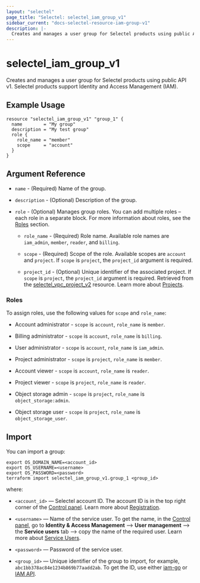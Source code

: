 ```yaml
---
layout: "selectel"
page_title: "Selectel: selectel_iam_group_v1"
sidebar_current: "docs-selectel-resource-iam-group-v1"
description: |-
  Creates and manages a user group for Selectel products using public API v1.
---
```


# selectel\_iam\_group\_v1

Creates and manages a user group for Selectel products using public API v1.
 Selectel products support Identity and Access Management (IAM).

## Example Usage

```hcl
resource "selectel_iam_group_v1" "group_1" {
  name        = "My group"
  description = "My test group"
  role {
    role_name = "member"
    scope     = "account"
  }
}
```

## Argument Reference

* `name` - (Required) Name of the group.

* `description` - (Optional) Description of the group.

* `role` - (Optional) Manages group roles. You can add multiple roles – each role in a separate block. For more information about roles, see the [Roles](#roles) section.

    * `role_name` - (Required) Role name. Available role names are `iam_admin`, `member`, `reader`, and `billing`.

    * `scope` - (Required) Scope of the role. Available scopes are `account` and `project`. If `scope` is `project`, the `project_id` argument is required.

    * `project_id` - (Optional) Unique identifier of the associated project. If `scope` is `project`, the `project_id` argument is required. Retrieved from the [selectel_vpc_project_v2](https://registry.terraform.io/providers/selectel/selectel/latest/docs/resources/vpc_project_v2) resource. Learn more about [Projects](https://docs.selectel.ru/en/control-panel-actions/projects/about-projects/).

### Roles

To assign roles, use the following values for `scope` and `role_name`:

* Account administrator - `scope` is `account`, `role_name` is `member`.

* Billing administrator - `scope` is `account`, `role_name` is `billing`.

* User administrator - `scope` is `account`, `role_name` is `iam_admin`.

* Project administrator - `scope` is `project`, `role_name` is `member`.

* Account viewer - `scope` is `account`, `role_name` is `reader`.

* Project viewer - `scope` is `project`, `role_name` is `reader`.

* Object storage admin - `scope` is `project`, `role_name` is `object_storage:admin`.

* Object storage user - `scope` is `project`, `role_name` is `object_storage_user`.

## Import

You can import a group:

```shell
export OS_DOMAIN_NAME=<account_id>
export OS_USERNAME=<username>
export OS_PASSWORD=<password>
terraform import selectel_iam_group_v1.group_1 <group_id>
```

where:

* `<account_id>` — Selectel account ID. The account ID is in the top right corner of the [Control panel](https://my.selectel.ru/). Learn more about [Registration](https://docs.selectel.ru/en/control-panel-actions/account/registration/).

* `<username>` — Name of the service user. To get the name, in the [Control panel](https://my.selectel.ru/iam/users_management/users?type=service), go to **Identity & Access Management** ⟶ **User management** ⟶ the **Service users** tab ⟶ copy the name of the required user. Learn more about [Service Users](https://docs.selectel.ru/en/control-panel-actions/users-and-roles/user-types-and-roles/).

* `<password>` — Password of the service user.

* `<group_id>` — Unique identifier of the group to import, for example, `abc1bb378ac84e1234b869b77aadd2ab`. To get the ID, use either [iam-go](https://github.com/selectel/iam-go) or [IAM API](https://developers.selectel.ru/docs/control-panel/iam/).
